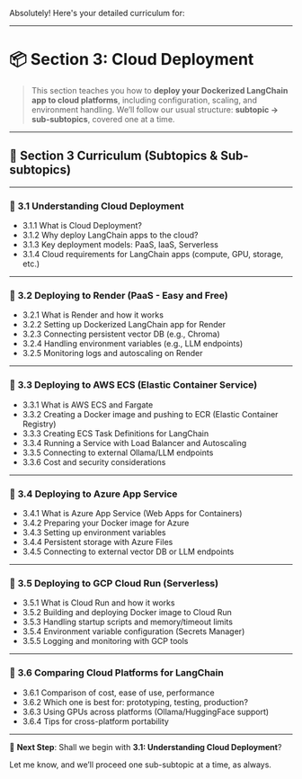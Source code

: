 Absolutely! Here's your detailed curriculum for:

---

# 📦 **Section 3: Cloud Deployment**

> This section teaches you how to **deploy your Dockerized LangChain app to cloud platforms**, including configuration, scaling, and environment handling.
> We’ll follow our usual structure: **subtopic → sub-subtopics**, covered one at a time.

---

## 📘 Section 3 Curriculum (Subtopics & Sub-subtopics)

---

### 🔹 **3.1 Understanding Cloud Deployment**

* 3.1.1 What is Cloud Deployment?
* 3.1.2 Why deploy LangChain apps to the cloud?
* 3.1.3 Key deployment models: PaaS, IaaS, Serverless
* 3.1.4 Cloud requirements for LangChain apps (compute, GPU, storage, etc.)

---

### 🔹 **3.2 Deploying to Render (PaaS - Easy and Free)**

* 3.2.1 What is Render and how it works
* 3.2.2 Setting up Dockerized LangChain app for Render
* 3.2.3 Connecting persistent vector DB (e.g., Chroma)
* 3.2.4 Handling environment variables (e.g., LLM endpoints)
* 3.2.5 Monitoring logs and autoscaling on Render

---

### 🔹 **3.3 Deploying to AWS ECS (Elastic Container Service)**

* 3.3.1 What is AWS ECS and Fargate
* 3.3.2 Creating a Docker image and pushing to ECR (Elastic Container Registry)
* 3.3.3 Creating ECS Task Definitions for LangChain
* 3.3.4 Running a Service with Load Balancer and Autoscaling
* 3.3.5 Connecting to external Ollama/LLM endpoints
* 3.3.6 Cost and security considerations

---

### 🔹 **3.4 Deploying to Azure App Service**

* 3.4.1 What is Azure App Service (Web Apps for Containers)
* 3.4.2 Preparing your Docker image for Azure
* 3.4.3 Setting up environment variables
* 3.4.4 Persistent storage with Azure Files
* 3.4.5 Connecting to external vector DB or LLM endpoints

---

### 🔹 **3.5 Deploying to GCP Cloud Run (Serverless)**

* 3.5.1 What is Cloud Run and how it works
* 3.5.2 Building and deploying Docker image to Cloud Run
* 3.5.3 Handling startup scripts and memory/timeout limits
* 3.5.4 Environment variable configuration (Secrets Manager)
* 3.5.5 Logging and monitoring with GCP tools

---

### 🔹 **3.6 Comparing Cloud Platforms for LangChain**

* 3.6.1 Comparison of cost, ease of use, performance
* 3.6.2 Which one is best for: prototyping, testing, production?
* 3.6.3 Using GPUs across platforms (Ollama/HuggingFace support)
* 3.6.4 Tips for cross-platform portability

---

📌 **Next Step**: Shall we begin with **3.1: Understanding Cloud Deployment**?

Let me know, and we’ll proceed one sub-subtopic at a time, as always.
